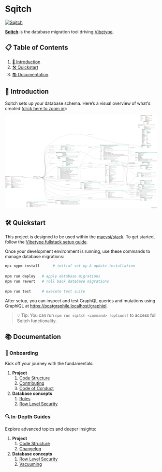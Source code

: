 # Sqitch

[<img src="https://sqitch.org/img/sqitch-logo.svg" alt="Sqitch" width="1000"/>](https://sqitch.org/)

**[Sqitch](https://sqitch.org/)** is the database migration tool driving [Vibetype](https://github.com/maevsi/vibetype).


## 📋 Table of Contents

1. [🚀 Introduction](#🚀-introduction)
2. [🛠️ Quickstart](#🛠️-quickstart)
3. [📚 Documentation](#📚-documentation)


## 🚀 Introduction

Sqitch sets up your database schema. Here’s a visual overview of what's created ([click here to zoom in](./docs/resources/graph.png)):

[<img src="./docs/resources/graph.png" alt="Database Schema" width="1000"/>](./docs/resources/graph.png)


## 🛠️ Quickstart

This project is designed to be used within the [maevsi/stack](https://github.com/maevsi/stack).
To get started, follow the [Vibetype fullstack setup guide](https://github.com/maevsi/vibetype/blob/main/README.md#fullstack).

Once your development environment is running, use these commands to manage database migrations:


```bash
npx nypm install      # initial set up & update installation

npm run deploy   # apply database migrations
npm run revert   # roll back database migrations

npm run test     # execute test suite
```

After setup, you can inspect and test GraphQL queries and mutations using GraphiQL at https://postgraphile.localhost/graphiql.

> 💡 Tip: You can run `npm run sqitch <command> [options]` to access full Sqitch functionality.

<!-- TODO: Add a way to inspect the schema without launching the full maevsi/stack. -->

## 📚 Documentation

### 🧭 Onboarding

Kick off your journey with the fundamentals:

1. **Project**
    1. [Code Structure](./docs/onboarding/project.md)
    1. [Contributing](./CONTRIBUTING.md)
    1. [Code of Conduct](./CODE_OF_CONDUCT.md)
1. **Database concepts**
    1. [Roles](./docs/onboarding/database/roles.md)
    1. [Row Level Security](./docs/onboarding/database/row_level_security.md)

### 🔍 In-Depth Guides

Explore advanced topics and deeper insights:

1. **Project**
    1. [Code Structure](./docs/advanced/project.md)
    1. [Changelog](./CHANGELOG.md)
1. **Database concepts**
    1. [Row Level Security](./docs/advanced/database/row_level_security.md)
    1. [Vacuuming](./docs/advanced/database/vacuum.md)
